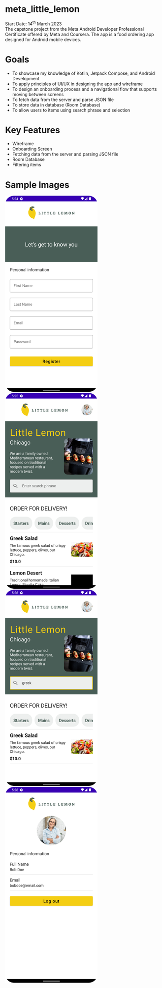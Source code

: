 # meta_little_lemon
Start Date: 14<sup>th</sup> March 2023 <br>
The capstone project from the Meta Android Developer Professional Certificate offered by Meta and Coursera. The app is a food ordering app designed for Android mobile devices.

# Goals
- To showcase my knowledge of Kotlin, Jetpack Compose, and Android Development
- To apply principles of UI/UX in designing the app and wireframe
- To design an onboarding process and a navigational flow that supports moving between screens
- To fetch data from the server and parse JSON file
- To store data in database (Room Database)
- To allow users to items using search phrase and selection

# Key Features
- Wireframe
- Onboarding Screen
- Fetching data from the server and parsing JSON file
- Room Database
- Filtering items

# Sample Images
<img src="./sample/onboarding_screen.png" alt="Onboarding Screen"  width="300">
<img src="./sample/home_screen.png" alt="Home Screen" width="300">
<img src="./sample/home_screen_filtering.png" alt="Filtering menu items" width="300">
<img src="./sample/profile_screen.png" alt="Profile Screen" width="300">
